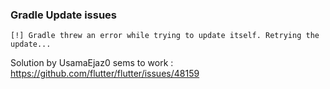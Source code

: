 ### Gradle Update issues
```
[!] Gradle threw an error while trying to update itself. Retrying the update...
```

Solution by UsamaEjaz0 sems to work : https://github.com/flutter/flutter/issues/48159
